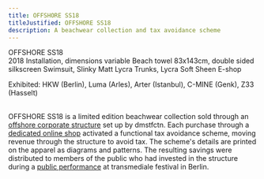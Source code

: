 ```yaml
---
title: OFFSHORE SS18
titleJustified: OFFSHORE SS18
description: A beachwear collection and tax avoidance scheme
---
```


OFFSHORE SS18<span class="dc-hide-on-large"><br>2018</span>
Installation, dimensions variable
Beach towel 83x143cm, double sided silkscreen
Swimsuit, Slinky Matt Lycra
Trunks, Lycra Soft Sheen
E-shop

Exhibited: HKW (Berlin), Luma (Arles), Arter (Istanbul), C-MINE (Genk), Z33 (Hasselt)<span class="dc-hide-on-large"><br><br></span>

OFFSHORE SS18 is a limited edition beachwear collection sold through an <a href="https://dmstfctn.net/related-matters/offshore-investigation-vehicle/" target="_blank">offshore corporate structure</a> set up by dmstfctn. Each purchase through a <a href="http://shop.dmstfctn.net/" target="_blank">dedicated online shop</a> activated a functional tax avoidance scheme, moving revenue through the structure to avoid tax. The scheme's details are printed on the apparel as diagrams and patterns. The resulting savings were distributed to members of the public who had invested in the structure during a <a href="https://youtu.be/4ef4IypFNns" target="_blank">public performance</a> at transmediale festival in Berlin.<br>